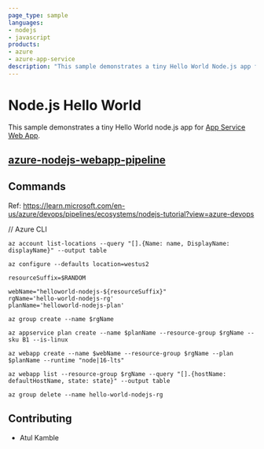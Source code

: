 ```yaml
---
page_type: sample
languages:
- nodejs
- javascript
products:
- azure
- azure-app-service
description: "This sample demonstrates a tiny Hello World Node.js app for Azure App Service."
---
```


# Node.js Hello World

This sample demonstrates a tiny Hello World node.js app for [App Service Web App](https://docs.microsoft.com/azure/app-service-web).

## [azure-nodejs-webapp-pipeline](https://raw.githubusercontent.com/atulkamble/azure-nodejs-webapp-pipeline/tree/main/azure-nodejs-webapp-pipeline.png)


## Commands 

Ref: https://learn.microsoft.com/en-us/azure/devops/pipelines/ecosystems/nodejs-tutorial?view=azure-devops

// Azure CLI
```
az account list-locations --query "[].{Name: name, DisplayName: displayName}" --output table

az configure --defaults location=westus2

resourceSuffix=$RANDOM

webName="helloworld-nodejs-${resourceSuffix}"
rgName='hello-world-nodejs-rg'
planName='helloworld-nodejs-plan'

az group create --name $rgName

az appservice plan create --name $planName --resource-group $rgName --sku B1 --is-linux

az webapp create --name $webName --resource-group $rgName --plan $planName --runtime "node|16-lts"

az webapp list --resource-group $rgName --query "[].{hostName: defaultHostName, state: state}" --output table

az group delete --name hello-world-nodejs-rg
```
## Contributing

- Atul Kamble
